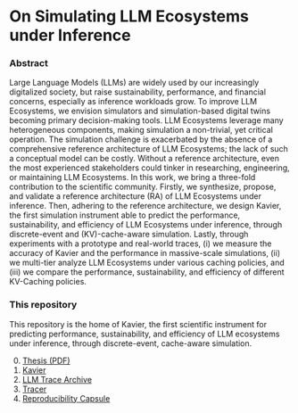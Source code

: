 # On Simulating LLM Ecosystems under Inference

### Abstract

Large Language Models (LLMs) are widely used by our increasingly digitalized society, but raise sustainability, performance, and financial concerns, especially as inference workloads grow. 
To improve LLM Ecosystems, we envision simulators and simulation-based digital twins becoming primary decision-making tools. LLM Ecosystems leverage many heterogeneous components, making simulation a non-trivial, yet critical operation. 
The simulation challenge is exacerbated by the absence of a comprehensive reference architecture of LLM Ecosystems; the lack of such a conceptual model can be costly. Without a reference architecture, even the most experienced stakeholders could tinker in researching, engineering, or maintaining LLM Ecosystems.
In this work, we bring a three-fold contribution to the scientific community. 
Firstly, we synthesize, propose, and validate a reference architecture (RA) of LLM Ecosystems under inference. 
Then, adhering to the reference architecture, we design Kavier, the first simulation instrument able to predict the performance, sustainability, and efficiency of LLM Ecosystems under inference, through discrete-event and (KV)-cache-aware simulation. 
Lastly, through experiments with a prototype and real-world traces, (i) we measure the accuracy of Kavier and the performance in massive-scale simulations, (ii) we multi-tier analyze LLM Ecosystems under various caching policies, and (iii) we compare the performance, sustainability, and efficiency of different KV-Caching policies.

### This repository
This repository is the home of Kavier, the first scientific instrument for predicting performance, sustainability, and efficiency of LLM ecosystems under inference, through discrete-event, cache-aware simulation.

0. [Thesis (PDF)](_thesis.pdf)
1. [Kavier](https://github.com/atlarge-research/Kavier)  
2. [LLM Trace Archive](https://zenodo.org/record/15858418)  
3. [Tracer](https://github.com/atlarge-research/Tracer)  
4. [Reproducibility Capsule](https://github.com/atlarge-research/Kavier/tree/master/docs/reproducibility_capsule)
